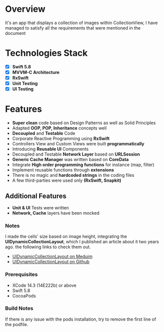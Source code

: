 
# Overview
It's an app that displays a collection of images within CollectionView, I have managed to satisfy all the requirements that were mentioned in the document 

# Technologies Stack
- [x] **Swift 5.8**
- [x] **MVVM-C Architecture**
- [x] **RxSwift**
- [x] **Unit Testing**
- [x] **UI Testing**
# Features
* **Super clean** code based on Design Patterns as well as Solid Principles 
* Adapted **OOP, POP, Inheritance** concepts well
* **Decoupled** and **Testable** Code
* Corporate Reactive Programming using **RxSwift**
* Controllers View and Custom Views were built **programmatically**
* Introducing **Reusable UI** Components 
* Decoupled and Testable **Network Layer** based on **URLSession**
* **Generic Cache Manager** was written based on **CoreData**
* Integrate **High order programming functions** for instance (map, filter) 
* Implement reusable functions through **extensions**
* There is no magic and **hardcoded strings** in the coding files
* A few third-parties were used only **(RxSwift, Snapkit)**

## Additional Features
* **Unit & UI** Tests were written  
* **Network, Cache** layers have been mocked

### Notes
I made the cells' size based on image height, integrating the **UIDynamicCollectionLayout**, which I published an article about it two years ago. the following links to check them out.
* [UIDynamicCollectionLayout on Meduim](https://medium.com/me/stats/post/bdd912acd5c8)
* [UIDynamicCollectionLayout on Github](https://github.com/MohannadBakbouk/DynamicCell)

### Prerequisites
* XCode 14.3 (14E222b) or above
* Swift 5.8
* CocoaPods

### Build Notes
If there is any issue with the pods installation, try to remove the first line of the podfile.

